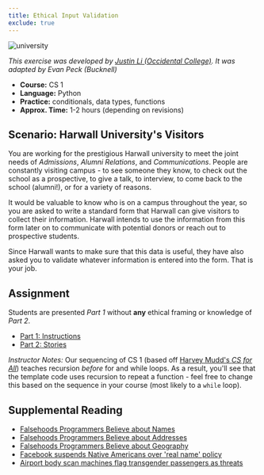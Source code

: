 ```yaml
---
title: Ethical Input Validation
exclude: true
---
```

![university](img/university.jpg)

_This exercise was developed by [Justin Li (Occidental College)](https://justinnhli.com/). It was adapted by Evan Peck (Bucknell)_

- **Course:** CS 1
- **Language:** Python
- **Practice:** conditionals, data types, functions
- **Approx. Time:** 1-2 hours (depending on revisions)

## Scenario: Harwall University's Visitors
You are working for the prestigious Harwall university to meet the joint needs of _Admissions_, _Alumni Relations_, and _Communications_. People are constantly visiting campus - to see someone they know, to check out the school as a prospective, to give a talk, to interview, to come back to the school (alumni!), or for a variety of reasons.

It would be valuable to know who is on a campus throughout the year, so you are asked to write a standard form that Harwall can give visitors to collect their information. Harwall intends to use the information from this form later on to communicate with potential donors or reach out to prospective students.

Since Harwall wants to make sure that this data is useful, they have also asked you to validate whatever information is entered into the form. That is your job.

## Assignment
Students are presented _Part 1_ without **any** ethical framing or knowledge of _Part 2_.
- [Part 1: Instructions](instructions.html)
- [Part 2: Stories](stories.html)

_Instructor Notes:_ Our sequencing of CS 1 (based off [Harvey Mudd's _CS for All_](https://www.cs.hmc.edu/csforall/)) teaches recursion _before_ for and while loops. As a result, you'll see that the template code uses recursion to repeat a function - feel free to change this based on the sequence in your course (most likely to a `while` loop).

## Supplemental Reading
- [Falsehoods Programmers Believe about Names](https://www.kalzumeus.com/2010/06/17/falsehoods-programmers-believe-about-names/)
- [Falsehoods Programmers Believe about Addresses](https://www.mjt.me.uk/posts/falsehoods-programmers-believe-about-addresses/)
- [Falsehoods Programmers Believe about Geography](https://wiesmann.codiferes.net/wordpress/?p=15187)
- [Facebook suspends Native Americans over 'real name' policy](https://www.theguardian.com/technology/2015/feb/16/facebook-real-name-policy-suspends-native-americans)
- [Airport body scan machines flag transgender passengers as threats](http://time.com/4044914/transgender-tsa-body-scan/)
